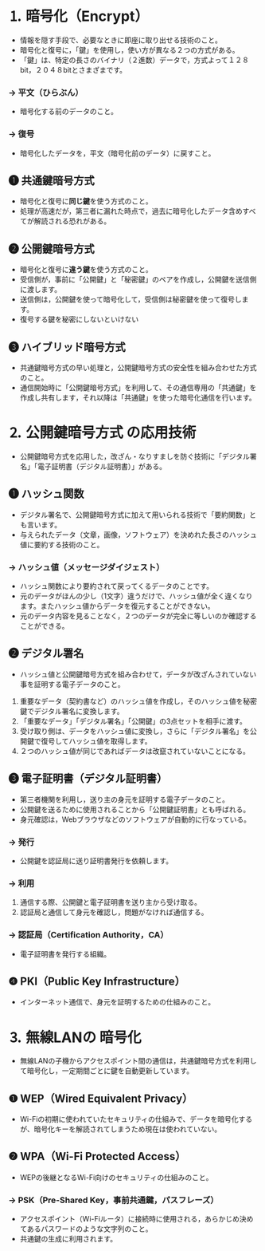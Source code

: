 # ⒈ 暗号化（Encrypt）
- 情報を隠す手段で、必要なときに即座に取り出せる技術のこと。
- 暗号化と復号に，「鍵」を使用し，使い方が異なる２つの方式がある。
- 「鍵」は、特定の長さのバイナリ（２進数）データで，方式よって１２８bit，２０４８bitとさまざまです。

### → 平文（ひらぶん）
- 暗号化する前のデータのこと。

### → 復号
- 暗号化したデータを，平文（暗号化前のデータ）に戻すこと。

## ❶ 共通鍵暗号方式
- 暗号化と復号に**同じ鍵**を使う方式のこと。
- 処理が高速だが，第三者に漏れた時点で，過去に暗号化したデータ含めすべてが解読される恐れがある。

## ❷ 公開鍵暗号方式
- 暗号化と復号に**違う鍵**を使う方式のこと。
- 受信側が，事前に「公開鍵」と「秘密鍵」のペアを作成し，公開鍵を送信側に渡します。
- 送信側は，公開鍵を使って暗号化して，受信側は秘密鍵を使って復号します。
- 復号する鍵を秘密にしないといけない

## ❸ ハイブリッド暗号方式
- 共通鍵暗号方式の早い処理と，公開鍵暗号方式の安全性を組み合わせた方式のこと。
- 通信開始時に「公開鍵暗号方式」を利用して、その通信専用の「共通鍵」を作成し共有します，それ以降は「共通鍵」を使った暗号化通信を行います。

# ⒉ 公開鍵暗号方式 の応用技術
- 公開鍵暗号方式を応用した，改ざん・なりすましを防ぐ技術に「デジタル署名」「電子証明書（デジタル証明書）」がある。

## ❶ ハッシュ関数
- デジタル署名で、公開鍵暗号方式に加えて用いられる技術で「要約関数」とも言います。
- 与えられたデータ（文章，画像，ソフトウェア）を決めれた長さのハッシュ値に要約する技術のこと。

### → ハッシュ値（メッセージダイジェスト）
- ハッシュ関数により要約されて戻ってくるデータのことです。
- 元のデータがほんの少し（1文字）違うだけで、ハッシュ値が全く違くなります。またハッシュ値からデータを復元することができない。
- 元のデータ内容を見ることなく，２つのデータが完全に等しいのか確認することができる。

## ❷ デジタル署名
- ハッシュ値と公開鍵暗号方式を組み合わせて，データが改ざんされていない事を証明する電子データのこと。
1. 重要なデータ（契約書など）のハッシュ値を作成し，そのハッシュ値を秘密鍵でデジタル署名に変換します。
2. 「重要なデータ」「デジタル署名」「公開鍵」の3点セットを相手に渡す。
3. 受け取り側は、データをハッシュ値に変換し，さらに「デジタル署名」を公開鍵で復号してハッシュ値を取得します。
4. ２つのハッシュ値が同じであればデータは改竄されていないことになる。

## ❸ 電子証明書（デジタル証明書）
- 第三者機関を利用し，送り主の身元を証明する電子データのこと。
- 公開鍵を送るために使用されることから「公開鍵証明書」とも呼ばれる。
- 身元確認は，Webブラウザなどのソフトウェアが自動的に行なっている。

### → 発行
- 公開鍵を認証局に送り証明書発行を依頼します。

### → 利用
1. 通信する際、公開鍵と電子証明書を送り主から受け取る。
2. 認証局と通信して身元を確認し，問題がなければ通信する。

### → 認証局（Certification Authority，CA）
- 電子証明書を発行する組織。

## ❹ PKI（Public Key Infrastructure）
- インターネット通信で、身元を証明するための仕組みのこと。

# ⒊ 無線LANの 暗号化
- 無線LANの子機からアクセスポイント間の通信は，共通鍵暗号方式を利用して暗号化し，一定期間ごとに鍵を自動更新しています。

## ❶ WEP（Wired Equivalent Privacy）
- Wi-Fiの初期に使われていたセキュリティの仕組みで、データを暗号化するが、暗号化キーを解読されてしまうため現在は使われていない。

## ❷  WPA（Wi-Fi Protected Access）

- WEPの後継となるWi-Fi向けのセキュリティの仕組みのこと。

### → PSK（Pre-Shared Key，事前共通鍵，パスフレーズ）
- アクセスポイント（Wi-Fiルータ）に接続時に使用される，あらかじめ決めてあるパスワードのような文字列のこと。
- 共通鍵の生成に利用されます。
